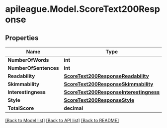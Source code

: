 # apileague.Model.ScoreText200Response

## Properties

Name | Type | Description | Notes
------------ | ------------- | ------------- | -------------
**NumberOfWords** | **int** |  | [optional] 
**NumberOfSentences** | **int** |  | [optional] 
**Readability** | [**ScoreText200ResponseReadability**](ScoreText200ResponseReadability.md) |  | [optional] 
**Skimmability** | [**ScoreText200ResponseSkimmability**](ScoreText200ResponseSkimmability.md) |  | [optional] 
**Interestingness** | [**ScoreText200ResponseInterestingness**](ScoreText200ResponseInterestingness.md) |  | [optional] 
**Style** | [**ScoreText200ResponseStyle**](ScoreText200ResponseStyle.md) |  | [optional] 
**TotalScore** | **decimal** |  | [optional] 

[[Back to Model list]](../README.md#documentation-for-models) [[Back to API list]](../README.md#documentation-for-api-endpoints) [[Back to README]](../README.md)


